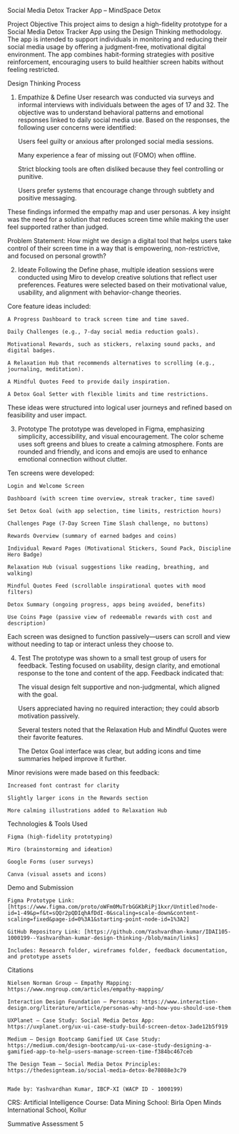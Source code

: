 Social Media Detox Tracker App – MindSpace Detox

Project Objective
This project aims to design a high-fidelity prototype for a Social Media Detox Tracker App using the Design Thinking methodology. The app is intended to support individuals in monitoring and reducing their social media usage by offering a judgment-free, motivational digital environment. The app combines habit-forming strategies with positive reinforcement, encouraging users to build healthier screen habits without feeling restricted.

Design Thinking Process

1. Empathize & Define
User research was conducted via surveys and informal interviews with individuals between the ages of 17 and 32. The objective was to understand behavioral patterns and emotional responses linked to daily social media use. Based on the responses, the following user concerns were identified:

    Users feel guilty or anxious after prolonged social media sessions.

    Many experience a fear of missing out (FOMO) when offline.

    Strict blocking tools are often disliked because they feel controlling or punitive.

    Users prefer systems that encourage change through subtlety and positive messaging.

These findings informed the empathy map and user personas. A key insight was the need for a solution that reduces screen time while making the user feel supported rather than judged.

Problem Statement:
How might we design a digital tool that helps users take control of their screen time in a way that is empowering, non-restrictive, and focused on personal growth?

2. Ideate
Following the Define phase, multiple ideation sessions were conducted using Miro to develop creative solutions that reflect user preferences. Features were selected based on their motivational value, usability, and alignment with behavior-change theories.

Core feature ideas included:

    A Progress Dashboard to track screen time and time saved.

    Daily Challenges (e.g., 7-day social media reduction goals).

    Motivational Rewards, such as stickers, relaxing sound packs, and digital badges.

    A Relaxation Hub that recommends alternatives to scrolling (e.g., journaling, meditation).

    A Mindful Quotes Feed to provide daily inspiration.

    A Detox Goal Setter with flexible limits and time restrictions.

These ideas were structured into logical user journeys and refined based on feasibility and user impact.

3. Prototype
The prototype was developed in Figma, emphasizing simplicity, accessibility, and visual encouragement. The color scheme uses soft greens and blues to create a calming atmosphere. Fonts are rounded and friendly, and icons and emojis are used to enhance emotional connection without clutter.

Ten screens were developed:

    Login and Welcome Screen

    Dashboard (with screen time overview, streak tracker, time saved)

    Set Detox Goal (with app selection, time limits, restriction hours)

    Challenges Page (7-Day Screen Time Slash challenge, no buttons)

    Rewards Overview (summary of earned badges and coins)

    Individual Reward Pages (Motivational Stickers, Sound Pack, Discipline Hero Badge)

    Relaxation Hub (visual suggestions like reading, breathing, and walking)

    Mindful Quotes Feed (scrollable inspirational quotes with mood filters)

    Detox Summary (ongoing progress, apps being avoided, benefits)

    Use Coins Page (passive view of redeemable rewards with cost and description)

Each screen was designed to function passively—users can scroll and view without needing to tap or interact unless they choose to.

4. Test
The prototype was shown to a small test group of users for feedback. Testing focused on usability, design clarity, and emotional response to the tone and content of the app. Feedback indicated that:

    The visual design felt supportive and non-judgmental, which aligned with the goal.

    Users appreciated having no required interaction; they could absorb motivation passively.

    Several testers noted that the Relaxation Hub and Mindful Quotes were their favorite features.

    The Detox Goal interface was clear, but adding icons and time summaries helped improve it further.

Minor revisions were made based on this feedback:

    Increased font contrast for clarity

    Slightly larger icons in the Rewards section

    More calming illustrations added to Relaxation Hub

Technologies & Tools Used

    Figma (high-fidelity prototyping)

    Miro (brainstorming and ideation)

    Google Forms (user surveys)

    Canva (visual assets and icons)

Demo and Submission

    Figma Prototype Link: [https://www.figma.com/proto/oWFm0MuTrbGGKbRiPj1kxr/Untitled?node-id=1-49&p=f&t=sQQr2pQDIqhAfDdI-0&scaling=scale-down&content-scaling=fixed&page-id=0%3A1&starting-point-node-id=1%3A2]

    GitHub Repository Link: [https://github.com/Yashvardhan-kumar/IDAI105-1000199--Yashvardhan-kumar-design-thinking-/blob/main/links]

    Includes: Research folder, wireframes folder, feedback documentation, and prototype assets

Citations

    Nielsen Norman Group – Empathy Mapping: https://www.nngroup.com/articles/empathy-mapping/

    Interaction Design Foundation – Personas: https://www.interaction-design.org/literature/article/personas-why-and-how-you-should-use-them

    UXPlanet – Case Study: Social Media Detox App: https://uxplanet.org/ux-ui-case-study-build-screen-detox-3ade12b5f919

    Medium – Design Bootcamp Gamified UX Case Study: https://medium.com/design-bootcamp/ui-ux-case-study-designing-a-gamified-app-to-help-users-manage-screen-time-f384bc467ceb

    The Design Team – Social Media Detox Principles: https://thedesignteam.io/social-media-detox-8e78088e3c79


    Made by: Yashvardhan Kumar, IBCP-XI (WACP ID - 1000199)
CRS: Artificial Intelligence
Course: Data Mining
School: Birla Open Minds International School, Kollur

Summative Assessment 5


